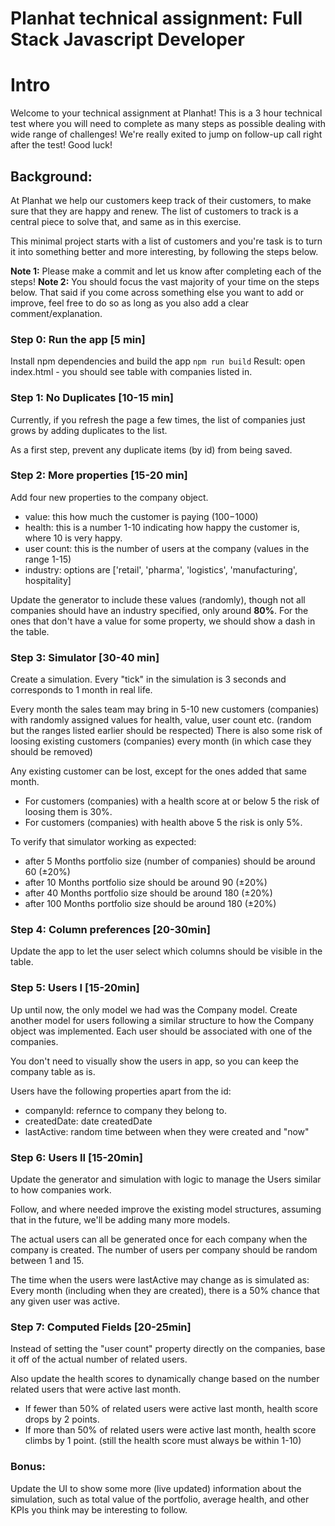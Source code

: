 # Planhat technical assignment: Full Stack Javascript Developer
# Intro
Welcome to your technical assignment at Planhat! This is a 3 hour technical test where you will need to complete as many steps as possible dealing with wide range of challenges! We're really exited to jump on follow-up call right after the test! Good luck!

## Background:
At Planhat we help our customers keep track of their customers, to make sure that they are happy and renew.
The list of customers to track is a central piece to solve that, and same as in this exercise.

This minimal project starts with a list of customers and you're task is to turn it into something better and more interesting, by following the steps below.

**Note 1:** Please make a commit and let us know after completing each of the steps!
**Note 2:** You should focus the vast majority of your time on the steps below. That said if you come across something else you want to add or improve, feel free to do so as long as you also add a clear comment/explanation.

### Step 0: Run the app [5 min]
Install npm dependencies and build the app `npm run build`
Result: open index.html - you should see table with companies listed in.

### Step 1: No Duplicates [10-15 min]
Currently, if you refresh the page a few times, the list of companies just grows by adding duplicates to the list.

As a first step, prevent any duplicate items (by id) from being saved.

### Step 2: More properties [15-20 min]
Add four new properties to the company object.

- value: this how much the customer is paying ($100-$1000)
- health: this is a number 1-10 indicating how happy the customer is, where 10 is very happy.
- user count: this is the number of users at the company (values in the range 1-15)
- industry: options are ['retail', 'pharma', 'logistics', 'manufacturing', hospitality]

Update the generator to include these values (randomly), though not all companies should have an industry specified, only around **80%**. For the ones that don't have a value for some property, we should show a dash in the table.

### Step 3: Simulator [30-40 min]
Create a simulation. Every "tick" in the simulation is 3 seconds and corresponds to 1 month in real life.

Every month the sales team may bring in 5-10 new customers (companies) with randomly assigned values for health, value, user count etc. 
(random but the ranges listed earlier should be respected)
There is also some risk of loosing existing customers (companies) every month (in which case they should be removed)

Any existing customer can be lost, except for the ones added that same month.
- For customers (companies) with a health score at or below 5 the risk of loosing them is 30%. 
- For customers (companies) with health above 5 the risk is only 5%.

To verify that simulator working as expected: 
- after 5 Months portfolio size (number of companies) should be around 60 (±20%)
- after 10 Months portfolio size should be around 90 (±20%)
- after 40 Months portfolio size should be around 180 (±20%)
- after 100 Months portfolio size should be around 180 (±20%)

### Step 4: Column preferences [20-30min]
Update the app to let the user select which columns should be visible in the table.

### Step 5: Users I [15-20min]
Up until now, the only model we had was the Company model. Create another model for users following a similar structure to how the Company object was implemented. Each user should be associated with one of the companies.

You don't need to visually show the users in app, so you can keep the company table as is.

Users have the following properties apart from the id:
- companyId: refernce to company they belong to.
- createdDate: date createdDate
- lastActive: random time between when they were created and "now" 


### Step 6: Users II [15-20min]
Update the generator and simulation with logic to manage the Users similar to how companies work.

Follow, and where needed improve the existing model structures, assuming that in the future, we'll be adding many more models.

The actual users can all be generated once for each company when the company is created. The number of users per company should be random between 1 and 15.

The time when the users were lastActive may change as is simulated as:
Every month (including when they are created), there is a 50% chance that any given user was active.


### Step 7: Computed Fields [20-25min]
Instead of setting the "user count" property directly on the companies, base it off of the actual number of related users.

Also update the health scores to dynamically change based on the number related users that were active last month.
- If fewer than 50% of related users were active last month, health score drops by 2 points.
- If more than 50% of related users were active last month, health score climbs by 1 point.
(still the health score must always be within 1-10)

### Bonus:
Update the UI to show some more (live updated) information about the simulation, such as total value of the portfolio, average health, and other KPIs you think may be interesting to follow.
